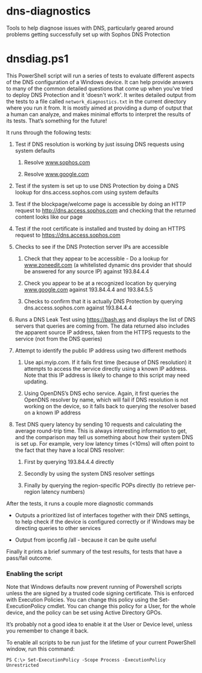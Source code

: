 # dns-diagnostics
Tools to help diagnose issues with DNS, particularly geared around problems getting successfully set up with Sophos DNS Protection
# dnsdiag.ps1
This PowerShell script will run a series of tests to evaluate different aspects of the DNS configuration of a Windows device. It can help provide answers to many of the common detailed questions that come up when you've tried to deploy DNS Protection and it 'doesn't work'.
It writes detailed output from the tests to a file called `network_diagnostics.txt` in the current directory where you run it from.
It is mostly aimed at providing a dump of output that a human can analyze, and makes minimal efforts to interpret the results of its tests. That’s something for the future!

It runs through the following tests:

1. Test if DNS resolution is working by just issuing DNS requests using system defaults

   1. Resolve www.sophos.com

   1. Resolve www.google.com

1. Test if the system is set up to use DNS Protection by doing a DNS lookup for dns.access.sophos.com using system defaults

1. Test if the blockpage/welcome page is accessible by doing an HTTP request to http://dns.access.sophos.com and checking that the returned content looks like our page

1. Test if the root certificate is installed and trusted by doing an HTTPS request to https://dns.access.sophos.com

1. Checks to see if the DNS Protection server IPs are accessible

   1. Check that they appear to be accessible - Do a lookup for www.zoneedit.com (a whitelisted dynamic dns provider that should be answered for any source IP) against 193.84.4.4

   1. Check you appear to be at a recognized location by querying www.google.com against 193.84.4.4 and 193.84.5.5

   1. Checks to confirm that it is actually DNS Protection by querying dns.access.sophos.com against 193.84.4.4

1. Runs a DNS Leak Test using https://bash.ws and displays the list of DNS servers that queries are coming from. The data returned also includes the apparent source IP address, taken from the HTTPS requests to the service (not from the DNS queries)

1. Attempt to identify the public IP address using two different methods

   1. Use api.myip.com. If it fails first time (because of DNS resolution) it attempts to access the service directly using a known IP address. Note that this IP address is likely to change to this script may need updating.

   1. Using OpenDNS’s DNS echo service. Again, it first queries the OpenDNS resolver by name, which will fail if DNS resolution is not working on the device, so it falls back to querying the resolver based on a known IP address

1. Test DNS query latency by sending 10 requests and calculating the average round-trip time. This is always interesting information to get, and the comparison may tell us something about how their system DNS is set up. For example, very low latency times (<10ms) will often point to the fact that they have a local DNS resolver:

   1. First by querying 193.84.4.4 directly

   1. Secondly by using the system DNS resolver settings

   1. Finally by querying the region-specific POPs directly (to retrieve per-region latency numbers)

After the tests, it runs a couple more diagnostic commands

- Outputs a prioritized list of interfaces together with their DNS settings, to help check if the device is configured correctly or if Windows may be directing queries to other services

- Output from ipconfig /all - because it can be quite useful

Finally it prints a brief summary of the test results, for tests that have a pass/fail outcome.

### Enabling the script

Note that Windows defaults now prevent running of Powershell scripts unless the are signed by a trusted code signing certificate. This is enforced with Execution Policies. You can change this policy using the Set-ExecutionPolicy cmdlet. You can change this policy for a User, for the whole device, and the policy can be set using Active Directory GPOs.

It’s probably not a good idea to enable it at the User or Device level, unless you remember to change it back.

To enable all scripts to be run just for the lifetime of your current PowerShell window, run this command:

```
PS C:\> Set-ExecutionPolicy -Scope Process -ExecutionPolicy Unrestricted
```
